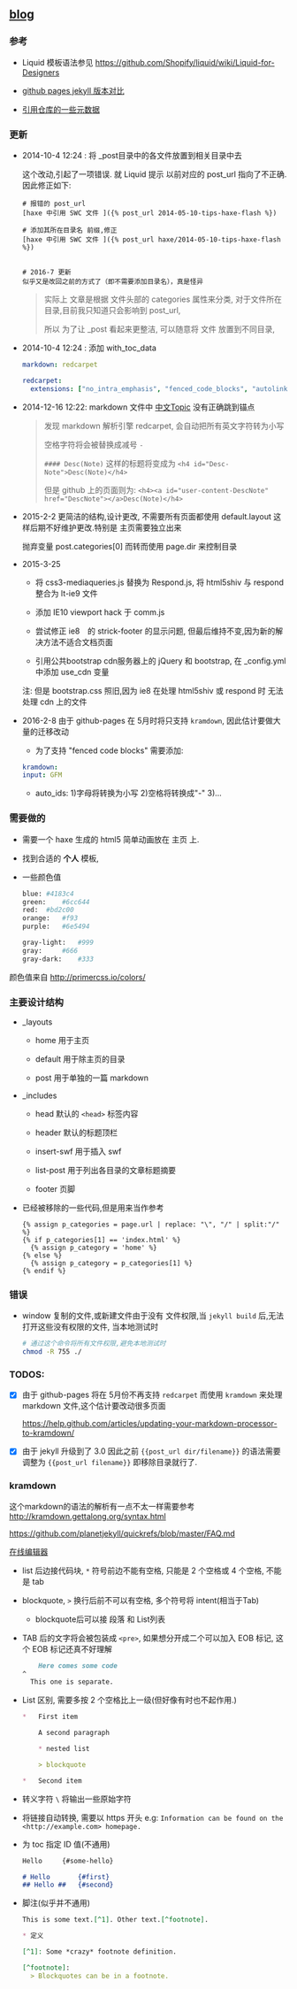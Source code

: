 [blog](http://r32.github.io)
----

### 参考

* Liquid 模板语法参见  https://github.com/Shopify/liquid/wiki/Liquid-for-Designers

* [github pages jekyll 版本对比](https://pages.github.com/versions/)

* [引用仓库的一些元数据](https://help.github.com/articles/repository-metadata-on-github-pages/)
 
 
### 更新

* 2014-10-4 12:24 : 将 _post目录中的各文件放置到相关目录中去

  这个改动,引起了一项错误. 就 Liquid 提示 以前对应的 post_url 指向了不正确. 因此修正如下:

  ```
  # 报错的 post_url
  [haxe 中引用 SWC 文件 ]({% post_url 2014-05-10-tips-haxe-flash %})
  
  # 添加其所在目录名 前缀,修正
  [haxe 中引用 SWC 文件 ]({% post_url haxe/2014-05-10-tips-haxe-flash %})
  

  # 2016-7 更新
  似乎又是改回之前的方式了（即不需要添加目录名），真是怪异
  ```

  > 实际上 文章是根据 文件头部的 categories 属性来分类, 对于文件所在目录,目前我只知道只会影响到 post_url,
  >
  >所以 为了让 _post 看起来更整洁, 可以随意将 文件 放置到不同目录, 

* 2014-10-4 12:24 : 添加 with_toc_data

  ```yml
  markdown: redcarpet
  
  redcarpet:
    extensions: ["no_intra_emphasis", "fenced_code_blocks", "autolink", "tables", "with_toc_data"]
  ```

* 2014-12-16 12:22: markdown 文件中 [中文Topic](#中文topic) 没有正确跳到锚点

  > 发现 markdown 解析引擎 redcarpet, 会自动把所有英文字符转为小写
  >
  > 空格字符将会被替换成减号 `-`
  >
  > `#### Desc(Note)` 这样的标题将变成为 `<h4 id="Desc-Note">Desc(Note)</h4>`
  >
  > 但是 github 上的页面则为: `<h4><a id="user-content-DescNote" href="DescNote"></a>Desc(Note)</h4>`
	
* 2015-2-2 更简洁的结构,设计更改, 不需要所有页面都使用 default.layout 这样后期不好维护更改.特别是 主页需要独立出来

  抛弃变量 post.categories[0] 而转而使用 page.dir 来控制目录


* 2015-3-25

  - 将 css3-mediaqueries.js 替换为 Respond.js, 将 html5shiv 与 respond 整合为 lt-ie9 文件

  - 添加  IE10 viewport hack 于 comm.js

  - 尝试修正 ie8　的 strick-footer 的显示问题, 但最后维持不变,因为新的解决方法不适合文档页面

  - 引用公共bootstrap cdn服务器上的 jQuery 和 bootstrap, 在 _config.yml 中添加 use_cdn 变量

  注: 但是 bootstrap.css 照旧,因为 ie8 在处理 html5shiv 或 respond 时 无法处理 cdn 上的文件

* 2016-2-8 由于 github-pages 在 5月时将只支持 `kramdown`, 因此估计要做大量的迁移改动

  - 为了支持 "fenced code blocks" 需要添加:

  ```yml
  kramdown:
  input: GFM
  ```
  - auto_ids: 1)字母将转换为小写 2)空格将转换成"-" 3)...

### 需要做的

* 需要一个 haxe 生成的 html5 简单动画放在 主页 上.

* 找到合适的 **个人** 模板, 

* 一些颜色值

  ```bash
  blue:	#4183c4
  green:	#6cc644
  red:	#bd2c00
  orange:	#f93
  purple:	#6e5494
  
  gray-light:	#999
  gray:		#666
  gray-dark:	#333
  ```

颜色值来自 http://primercss.io/colors/

### 主要设计结构

* _layouts

  - home 用于主页

  - default 用于除主页的目录

  - post 用于单独的一篇 markdown

* _includes

  - head 默认的 `<head>` 标签内容

  - header 默认的标题顶栏

  - insert-swf 用于插入 swf

  - list-post 用于列出各目录的文章标题摘要

  - footer 页脚

* 已经被移除的一些代码,但是用来当作参考

  ```
  {% assign p_categories = page.url | replace: "\", "/" | split:"/" %}
  {% if p_categories[1] == 'index.html' %}
  	{% assign p_category = 'home' %}
  {% else %}
  	{% assign p_category = p_categories[1] %}
  {% endif %}
  ```

### 错误

* window 复制的文件,或新建文件由于没有 文件权限,当 `jekyll build` 后,无法打开这些没有权限的文件, 当本地测试时

  ```bash
  # 通过这个命令将所有文件权限,避免本地测试时
  chmod -R 755 ./
  ```
### TODOS:

- [x] 由于 github-pages 将在 5月份不再支持 `redcarpet` 而使用 `kramdown` 来处理 markdown 文件,这个估计要改动很多页面

  <https://help.github.com/articles/updating-your-markdown-processor-to-kramdown/>

- [x] 由于 jekyll 升级到了 3.0 因此之前 `{{post_url dir/filename}}` 的语法需要调整为 `{{post_url filename}}` 即移除目录就行了.

### kramdown

这个markdown的语法的解析有一点不太一样需要参考 <http://kramdown.gettalong.org/syntax.html>

<https://github.com/planetjekyll/quickrefs/blob/master/FAQ.md>

[在线编辑器](http://kramdown.herokuapp.com/)

* list 后边接代码块, `*` 符号前边不能有空格, 只能是 2 个空格或 4 个空格, 不能是 tab

* blockquote, `>` 换行后前不可以有空格, 多个符号将 intent(相当于Tab)
  - blockquote后可以接 段落 和 List列表

* TAB 后的文字将会被包装成 `<pre>`, 如果想分开成二个可以加入 EOB 标记, 这个 EOB 标记还真不好理解

  ```markdown
      Here comes some code
  ^
    This one is separate.
  ```


* List 区别, 需要多按 2 个空格比上一级(但好像有时也不起作用.)

  ```markdown
  *   First item
  
      A second paragraph
  
      * nested list
  
      > blockquote
  
  *   Second item
  ```

* 转义字符 `\` 将输出一些原始字符

* 将链接自动转换, 需要以 https 开头 e.g: `Information can be found on the <http://example.com> homepage.`

* 为 toc 指定 ID 值(不通用)

  ```markdown
  Hello		{#some-hello}
  
  # Hello		{#first}
  ## Hello ##	{#second}
  ```

* 脚注(似乎并不通用)

  ```markdown
  This is some text.[^1]. Other text.[^footnote].
  
  * 定义

  [^1]: Some *crazy* footnote definition.
  
  [^footnote]:
    > Blockquotes can be in a footnote.
  ```